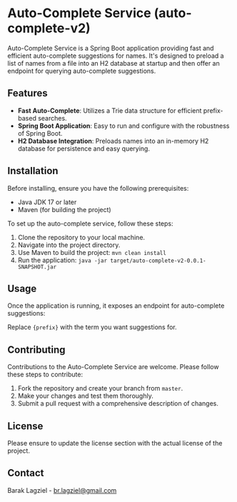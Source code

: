 # Auto-Complete Service (auto-complete-v2)

Auto-Complete Service is a Spring Boot application providing fast and efficient auto-complete suggestions for names. It's designed to preload a list of names from a file into an H2 database at startup and then offer an endpoint for querying auto-complete suggestions.

## Features

- **Fast Auto-Complete**: Utilizes a Trie data structure for efficient prefix-based searches.
- **Spring Boot Application**: Easy to run and configure with the robustness of Spring Boot.
- **H2 Database Integration**: Preloads names into an in-memory H2 database for persistence and easy querying.

## Installation

Before installing, ensure you have the following prerequisites:

- Java JDK 17 or later
- Maven (for building the project)

To set up the auto-complete service, follow these steps:

1. Clone the repository to your local machine.
2. Navigate into the project directory.
3. Use Maven to build the project: `mvn clean install`
4. Run the application: `java -jar target/auto-complete-v2-0.0.1-SNAPSHOT.jar`

## Usage

Once the application is running, it exposes an endpoint for auto-complete suggestions:


Replace `{prefix}` with the term you want suggestions for.

## Contributing

Contributions to the Auto-Complete Service are welcome. Please follow these steps to contribute:

1. Fork the repository and create your branch from `master`.
2. Make your changes and test them thoroughly.
3. Submit a pull request with a comprehensive description of changes.

## License

Please ensure to update the license section with the actual license of the project.

## Contact

Barak Lagziel - br.lagziel@gmail.com

